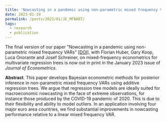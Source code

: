 ```yaml
---
title: 'Nowcasting in a pandemic using non-parametric mixed frequency VARs'
date: 2023-01-19
permalink: /posts/2023/01/JE_MFBART/
tags:
  - research
  - publication
---
```


The final version of our paper "Nowcasting in a pandemic using non-parametric mixed frequency VARs" [[DOI](https://doi.org/10.1016/j.jeconom.2020.11.006)], with Florian Huber, Gary Koop, Luca Onorante and Josef Schreiner, on mixed-frequency econometrics for multivariate regression trees is now out in print in the January 2023 issue of _Journal of Econometrics_. 

**Abstract**. This paper develops Bayesian econometric methods for posterior inference in non-parametric mixed frequency VARs using additive regression trees. We argue that regression tree models are ideally suited for macroeconomic nowcasting in the face of extreme observations, for instance those produced by the COVID-19 pandemic of 2020. This is due to their flexibility and ability to model outliers. In an application involving four major euro area countries, we find substantial improvements in nowcasting performance relative to a linear mixed frequency VAR.
